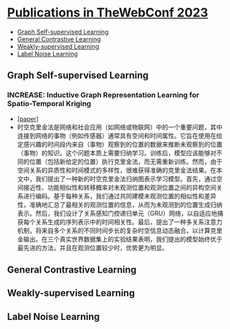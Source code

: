 # [Publications in TheWebConf 2023](https://dl.acm.org/doi/proceedings/10.1145/3543507?tocHeading=heading14)

 - [Graph Self-supervised Learning](#graph-self-supervised-learning)
 - [General Contrastive Learning](#general-contrastive-learning)
 - [Weakly-supervised Learning](#weakly-supervised-learning)
 - [Label Noise Learning](#label-noise-learning)
   
## Graph Self-supervised Learning
### INCREASE: Inductive Graph Representation Learning for Spatio-Temporal Kriging
 - [[paper](https://dl.acm.org/doi/pdf/10.1145/3543507.3583525)]
 - 时空克里金法是网络和社会应用（如网络或物联网）中的一个重要问题，其中连接到网络的事物（例如传感器）通常具有空间和时间属性。它旨在使用在给定感兴趣的时间段内来自（事物）观察到的位置的数据来推断未观察到的位置（事物）的知识。这个问题本质上需要归纳学习。训练后，模型应该能够对不同的位置（包括新给定的位置）执行克里金法，而无需重新训练。然而，由于空间关系的异质性和时间模式的多样性，很难获得准确的克里金法结果。在本文中，我们提出了一种新的时空克里金法归纳图表示学习模型。首先，通过空间接近性、功能相似性和转移概率对未观测位置和观测位置之间的异构空间关系进行编码。基于每种关系，我们通过共同建模未观测位置的相似性和差异性，准确地汇总了最相关的观测位置的信息，从而为未观测到的位置生成归纳表示。然后，我们设计了关系感知门控递归单元（GRU）网络，以自适应地捕获每个关系生成的序列表示中的时间相关性。最后，提出了一种多关系注意力机制，将来自多个关系的不同时间步长的复杂时空信息动态融合，以计算克里金输出。在三个真实世界数据集上的实验结果表明，我们提出的模型始终优于最先进的方法，并且在观测位置较少时，优势更为明显。

## General Contrastive Learning

## Weakly-supervised Learning

## Label Noise Learning
